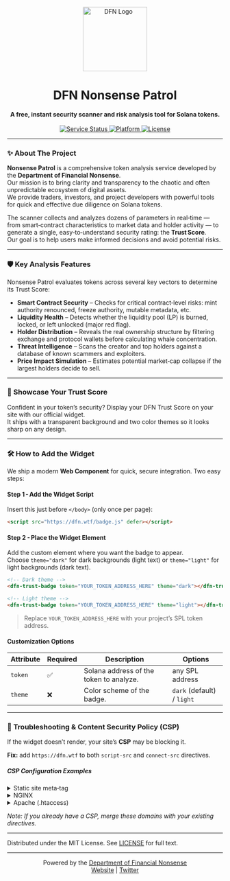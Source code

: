 
<p align="center"> 
  <img src="https://dfn.wtf/DFN_logo_IDK_center.png" alt="DFN Logo" width="150"/>
</p>

<h1 align="center">DFN Nonsense Patrol</h1>

<p align="center">
  <strong>A free, instant security scanner and risk analysis tool for Solana tokens.</strong>
  <br /><br />
  <a href="https://dfn.wtf/patrol">
    <img src="https://img.shields.io/badge/service-online-success.svg" alt="Service Status">
  </a>
  <a href="https://github.com/dfnwtf/patrol">
    <img src="https://img.shields.io/badge/platform-Solana-blueviolet.svg" alt="Platform">
  </a>
  <a href="https://opensource.org/license/mit">
    <img src="https://img.shields.io/badge/license-MIT-green.svg" alt="License">
  </a>
</p>

---

### ✨ About The Project

**Nonsense Patrol** is a comprehensive token analysis service developed by the **Department of Financial Nonsense**.  
Our mission is to bring clarity and transparency to the chaotic and often unpredictable ecosystem of digital assets.  
We provide traders, investors, and project developers with powerful tools for quick and effective due diligence on Solana tokens.

The scanner collects and analyzes dozens of parameters in real‑time — from smart‑contract characteristics to market data and holder activity — to generate a single, easy‑to‑understand security rating: the **Trust Score**.  
Our goal is to help users make informed decisions and avoid potential risks.

---

### 🛡️ Key Analysis Features

Nonsense Patrol evaluates tokens across several key vectors to determine its Trust Score:

* **Smart Contract Security** – Checks for critical contract‑level risks: mint authority renounced, freeze authority, mutable metadata, etc.  
* **Liquidity Health** – Detects whether the liquidity pool (LP) is burned, locked, or left unlocked (major red flag).  
* **Holder Distribution** – Reveals the real ownership structure by filtering exchange and protocol wallets before calculating whale concentration.  
* **Threat Intelligence** – Scans the creator and top holders against a database of known scammers and exploiters.  
* **Price Impact Simulation** – Estimates potential market‑cap collapse if the largest holders decide to sell.

---

### 🚀 Showcase Your Trust Score

Confident in your token’s security? Display your DFN Trust Score on your site with our official widget.  
It ships with a transparent background and two color themes so it looks sharp on any design.

---

### 🛠️ How to Add the Widget

We ship a modern **Web Component** for quick, secure integration. Two easy steps:

#### Step 1 - Add the Widget Script

Insert this just before `</body>` (only once per page):

```html
<script src="https://dfn.wtf/badge.js" defer></script>
```

#### Step 2 - Place the Widget Element

Add the custom element where you want the badge to appear.  
Choose `theme="dark"` for dark backgrounds (light text) or `theme="light"` for light backgrounds (dark text).

```html
<!-- Dark theme -->
<dfn-trust-badge token="YOUR_TOKEN_ADDRESS_HERE" theme="dark"></dfn-trust-badge>

<!-- Light theme -->
<dfn-trust-badge token="YOUR_TOKEN_ADDRESS_HERE" theme="light"></dfn-trust-badge>
```

> Replace `YOUR_TOKEN_ADDRESS_HERE` with your project’s SPL token address.

#### Customization Options

| Attribute | Required | Description | Options |
|-----------|----------|-------------|---------|
| `token`   | ✅       | Solana address of the token to analyze. | any SPL address |
| `theme`   | ❌       | Color scheme of the badge. | `dark` (default) / `light` |

---

### 🔧 Troubleshooting & Content Security Policy (CSP)

If the widget doesn’t render, your site’s **CSP** may be blocking it.

**Fix:** add `https://dfn.wtf` to both `script-src` and `connect-src` directives.

##### CSP Configuration Examples

<details>
<summary>Static site meta‑tag</summary>

```html
<meta http-equiv="Content-Security-Policy" content="script-src 'self' https://dfn.wtf; connect-src 'self' https://dfn.wtf;">
```
</details>

<details>
<summary>NGINX</summary>

```nginx
add_header Content-Security-Policy "script-src 'self' https://dfn.wtf; connect-src 'self' https://dfn.wtf;";
```
</details>

<details>
<summary>Apache (.htaccess)</summary>

```apache
Header set Content-Security-Policy "script-src 'self' https://dfn.wtf; connect-src 'self' https://dfn.wtf;"
```
</details>

_Note: If you already have a CSP, merge these domains with your existing directives._

---

Distributed under the MIT License. See <a href="https://opensource.org/license/mit">LICENSE</a> for full text.

---

<p align="center">
  Powered by the <a href="https://dfn.wtf">Department of Financial Nonsense</a><br/>
  <a href="https://dfn.wtf">Website</a> | <a href="https://x.com/IDK_DFN">Twitter</a>
</p>
